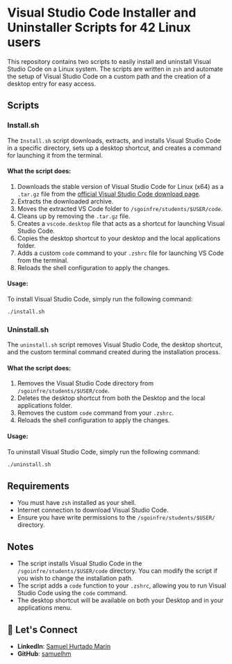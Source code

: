
# Visual Studio Code Installer and Uninstaller Scripts for 42 Linux users

This repository contains two scripts to easily install and uninstall Visual Studio Code on a Linux system. The scripts are written in `zsh` and automate the setup of Visual Studio Code on a custom path and the creation of a desktop entry for easy access.

## Scripts

### Install.sh

The `Install.sh` script downloads, extracts, and installs Visual Studio Code in a specific directory, sets up a desktop shortcut, and creates a command for launching it from the terminal.

#### What the script does:

1. Downloads the stable version of Visual Studio Code for Linux (x64) as a `.tar.gz` file from the [official Visual Studio Code download page](https://code.visualstudio.com/download).
2. Extracts the downloaded archive.
3. Moves the extracted VS Code folder to `/sgoinfre/students/$USER/code`.
4. Cleans up by removing the `.tar.gz` file.
5. Creates a `vscode.desktop` file that acts as a shortcut for launching Visual Studio Code.
6. Copies the desktop shortcut to your desktop and the local applications folder.
7. Adds a custom `code` command to your `.zshrc` file for launching VS Code from the terminal.
8. Reloads the shell configuration to apply the changes.

#### Usage:

To install Visual Studio Code, simply run the following command:

```bash
./install.sh
```

### Uninstall.sh

The `uninstall.sh` script removes Visual Studio Code, the desktop shortcut, and the custom terminal command created during the installation process.

#### What the script does:

1. Removes the Visual Studio Code directory from `/sgoinfre/students/$USER/code`.
2. Deletes the desktop shortcut from both the Desktop and the local applications folder.
3. Removes the custom `code` command from your `.zshrc`.
4. Reloads the shell configuration to apply the changes.

#### Usage:

To uninstall Visual Studio Code, simply run the following command:

```bash
./uninstall.sh
```

## Requirements

- You must have `zsh` installed as your shell.
- Internet connection to download Visual Studio Code.
- Ensure you have write permissions to the `/sgoinfre/students/$USER/` directory.

## Notes

- The script installs Visual Studio Code in the `/sgoinfre/students/$USER/code` directory. You can modify the script if you wish to change the installation path.
- The script adds a `code` function to your `.zshrc`, allowing you to run Visual Studio Code using the `code` command.
- The desktop shortcut will be available on both your Desktop and in your applications menu.

## 💬 Let's Connect
- **LinkedIn**: [Samuel Hurtado Marín](https://www.linkedin.com/in/samuel-marin-35b85342/)
- **GitHub**: [samuelhm](https://github.com/samuelhm)
